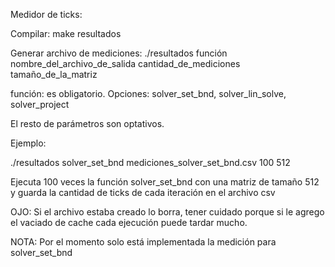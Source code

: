 Medidor de ticks:

Compilar: make resultados

Generar archivo de mediciones: ./resultados función nombre_del_archivo_de_salida cantidad_de_mediciones tamaño_de_la_matriz

función: es obligatorio. Opciones: solver_set_bnd, solver_lin_solve, solver_project

El resto de parámetros son optativos.

Ejemplo:

./resultados solver_set_bnd mediciones_solver_set_bnd.csv 100 512

Ejecuta 100 veces la función solver_set_bnd con una matriz de tamaño 512 y guarda la cantidad de ticks de cada iteración en el archivo csv

OJO: Si el archivo estaba creado lo borra, tener cuidado porque si le agrego el vaciado de cache cada ejecución puede tardar mucho.

NOTA: Por el momento solo está implementada la medición para solver_set_bnd


